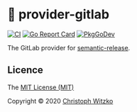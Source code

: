 # :fox_face: provider-gitlab
[![CI](https://github.com/ted-vo/provider-gitlab/workflows/CI/badge.svg?branch=master)](https://github.com/ted-vo/provider-gitlab/actions?query=workflow%3ACI+branch%3Amaster)
[![Go Report Card](https://goreportcard.com/badge/github.com/ted-vo/provider-gitlab)](https://goreportcard.com/report/github.com/ted-vo/provider-gitlab)
[![PkgGoDev](https://pkg.go.dev/badge/github.com/ted-vo/provider-gitlab)](https://pkg.go.dev/github.com/ted-vo/provider-gitlab)

The GitLab provider for [semantic-release](https://github.com/ted-vo/semantic-release).

## Licence

The [MIT License (MIT)](http://opensource.org/licenses/MIT)

Copyright © 2020 [Christoph Witzko](https://twitter.com/christophwitzko)
